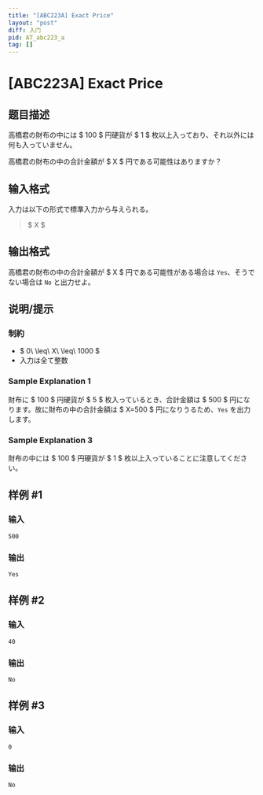```yaml
---
title: "[ABC223A] Exact Price"
layout: "post"
diff: 入门
pid: AT_abc223_a
tag: []
---
```


# [ABC223A] Exact Price

## 题目描述

[problemUrl]: https://atcoder.jp/contests/abc223/tasks/abc223_a

高橋君の財布の中には $ 100 $ 円硬貨が $ 1 $ 枚以上入っており、それ以外には何も入っていません。

高橋君の財布の中の合計金額が $ X $ 円である可能性はありますか？

## 输入格式

入力は以下の形式で標準入力から与えられる。

> $ X $

## 输出格式

高橋君の財布の中の合計金額が $ X $ 円である可能性がある場合は `Yes`、そうでない場合は `No` と出力せよ。

## 说明/提示

### 制約

- $ 0\ \leq\ X\ \leq\ 1000 $
- 入力は全て整数

### Sample Explanation 1

財布に $ 100 $ 円硬貨が $ 5 $ 枚入っているとき、合計金額は $ 500 $ 円になります。故に財布の中の合計金額は $ X=500 $ 円になりうるため、`Yes` を出力します。

### Sample Explanation 3

財布の中には $ 100 $ 円硬貨が $ 1 $ 枚以上入っていることに注意してください。

## 样例 #1

### 输入

```
500
```

### 输出

```
Yes
```

## 样例 #2

### 输入

```
40
```

### 输出

```
No
```

## 样例 #3

### 输入

```
0
```

### 输出

```
No
```


